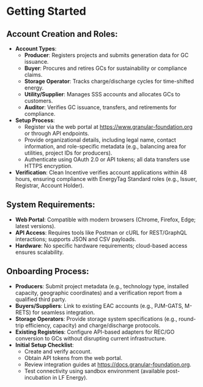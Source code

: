 # Getting Started

## **Account Creation and Roles**:

* **Account Types**:
  * **Producer**: Registers projects and submits generation data for GC issuance.
  * **Buyer**: Procures and retires GCs for sustainability or compliance claims.
  * **Storage Operator**: Tracks charge/discharge cycles for time-shifted energy.
  * **Utility/Supplier**: Manages SSS accounts and allocates GCs to customers.
  * **Auditor**: Verifies GC issuance, transfers, and retirements for compliance.
* **Setup Process**:
  * Register via the web portal at https://www.granular-foundation.org or through API endpoints.
  * Provide organizational details, including legal name, contact information, and role-specific metadata (e.g., balancing area for utilities, project IDs for producers).
  * Authenticate using OAuth 2.0 or API tokens; all data transfers use HTTPS encryption.
* **Verification**: Clean Incentive verifies account applications within 48 hours, ensuring compliance with EnergyTag Standard roles (e.g., Issuer, Registrar, Account Holder).

## **System Requirements**:

* **Web Portal**: Compatible with modern browsers (Chrome, Firefox, Edge; latest versions).
* **API Access**: Requires tools like Postman or cURL for REST/GraphQL interactions; supports JSON and CSV payloads.
* **Hardware**: No specific hardware requirements; cloud-based access ensures scalability.

## **Onboarding Process**:

* **Producers**: Submit project metadata (e.g., technology type, installed capacity, geographic coordinates) and a verification report from a qualified third party.
* **Buyers/Suppliers**: Link to existing EAC accounts (e.g., PJM-GATS, M-RETS) for seamless integration.
* **Storage Operators**: Provide storage system specifications (e.g., round-trip efficiency, capacity) and charge/discharge protocols.
* **Existing Registries**: Configure API-based adapters for REC/GO conversion to GCs without disrupting current infrastructure.
* **Initial Setup Checklist**:
  * Create and verify account.
  * Obtain API tokens from the web portal.
  * Review integration guides at https://docs.granular-foundation.org.
  * Test connectivity using sandbox environment (available post-incubation in LF Energy).
